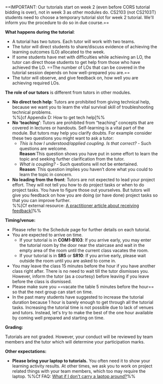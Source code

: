 ==IMPORTANT: Our tutorials start on week 2 (even before CORS tutorial bidding is over), not in week 3 as other modules do. CS2103 (not CS2103T) students need to choose a temporary tutorial slot for week 2 tutorial. We'll inform you the procedure to do so in due course.==

**What happens during the tutorial**:

* A tutorial has two tutors. Each tutor will work with two teams.
* The tutor will direct students to share/discuss evidence of achieving the learning outcomes (LO) allocated to the week. 
* If some students have met with difficulties while achieving an LO, the tutor can direct those students to get help from those who have achieved the LO. ==The number of LOs that can be covered in the tutorial session depends on how well-prepared you are.==
* The tutor will observe, and give feedback on, how well you are achieving required LOs.

**The role of our tutors** is different from tutors in other modules.

* **No direct tech help**: Tutors are prohibited from giving technical help, because we want you to learn the vital survival skill of troubleshooting technical problems.    
  %%[cf Appendix D: How to get tech help]%%
* **No ‘teaching’**: Tutors are prohibited from “teaching” concepts that are covered in lectures or handouts. Self-learning is a vital part of the module. But tutors may help you clarify doubts. For example consider these two questions you might want to ask a tutor:
  * *This is how I understood/applied coupling. Is that correct?* - Such questions are welcome.    
    **Reason**:This question shows you have put in some effort to learn the topic and seeking further clarification from the tutor. 
  * *What is coupling?* - Such questions will not be entertained.    
  **Reason**: This question implies you haven’t done what you could to learn the topic in concern. 
* **No leading from the front**: Tutors are not expected to lead your project effort. They will not tell you how to do project tasks or when to do project tasks. You have to figure those out yourselves. But tutors will give you feedback on how you are doing (or have done) project tasks so that you can improve further.   
%%[Cf external resource: [A practitioner article about receiving feedback]()]%%

**Timing/venue:**

* Please refer to the Schedule page for further details on each tutorial.
* You are expected to arrive on time.
  * If your tutorial is in **COM1-B103**: If you arrive early, you may enter the tutorial room by the door near the staircase and wait in the empty area of the room until the current class vacates the room.
  * If your tutorial is in **SR5** or **SR10**: If you arrive early, please wait outside the room until you are asked to come in.
* You may leave the class 15 minutes before the hour if you have another class right after. There is no need to wait till the tutor dismisses you. However, inform the tutor (as a courtesy) before leaving if you leave before the class is dismissed.
* Please make sure you ==vacate the table 5 minutes before the hour== so that the next group can start on time.
* In the past many students have suggested to increase the tutorial duration because 1 hour is barely enough to get through all the tutorial tasks. Increasing the tutorial time is not possible due to lack of venues and tutors. Instead, let's try to make the best of the one hour available by coming well prepared and starting on time.

**Grading:**

Tutorials are not graded. However, your conduct will be reviewed by team members and the tutor which will determine your participation marks.

**Other expectations:**

* **Please bring your laptop to tutorials.** You often need it to show your learning activity results. At other times, we ask you to work on project related things with your team members, which too may require the laptop. %%Cf FAQ: [What if I don't carry a laptop around?]()%%

